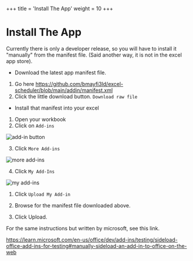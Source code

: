 +++
title = 'Install The App'
weight = 10
+++
# Install The App

Currently there is only a developer release, so you will have to install it
"manually" from the manifest file. (Said another way, it is not in the excel
app store).

- Download the latest app manifest file.

1. Go here https://github.com/bmayfi3ld/excel-scheduler/blob/main/addin/manifest.xml
2. Click the little download button. `Download raw file`

- Install that manifest into your excel

1. Open your workbook
2. Click on `Add-ins`

![add-in button](/add_ins_bar.png)

3. Click `More Add-ins`

![more add-ins](/more_add_ins.png)

4. Click `My Add-Ins`

![my add-ins](/my_add_ins.png)

1. Click `Upload My Add-in`

2. Browse for the manifest file downloaded above.

3. Click Upload.


For the same instructions but written by microsoft, see this link.

https://learn.microsoft.com/en-us/office/dev/add-ins/testing/sideload-office-add-ins-for-testing#manually-sideload-an-add-in-to-office-on-the-web